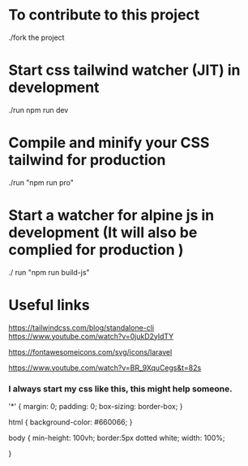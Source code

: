 # To contribute to this project

./fork the project

# Start css tailwind watcher (JIT) in development

./run npm run dev

# Compile and minify your CSS tailwind for production

./run "npm run pro"

# Start a watcher for alpine js in development (It will also be complied for production )

./ run "npm run build-js"

# Useful links

https://tailwindcss.com/blog/standalone-cli
https://www.youtube.com/watch?v=0jukD2yldTY

https://fontawesomeicons.com/svg/icons/laravel

https://www.youtube.com/watch?v=BR_9XquCegs&t=82s

### I always start my css like this, this might help someone.

'\*' {
margin: 0;
padding: 0;
box-sizing: border-box;
}

html {
background-color: #660066;
}

body {
min-height: 100vh;
border:5px dotted white;
width: 100%;

}
